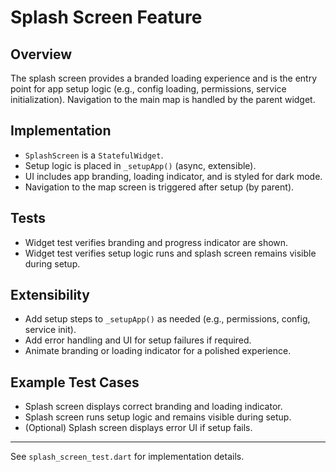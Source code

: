 # Splash Screen Feature

## Overview
The splash screen provides a branded loading experience and is the entry point for app setup logic (e.g., config loading, permissions, service initialization). Navigation to the main map is handled by the parent widget.

## Implementation
- `SplashScreen` is a `StatefulWidget`.
- Setup logic is placed in `_setupApp()` (async, extensible).
- UI includes app branding, loading indicator, and is styled for dark mode.
- Navigation to the map screen is triggered after setup (by parent).

## Tests
- Widget test verifies branding and progress indicator are shown.
- Widget test verifies setup logic runs and splash screen remains visible during setup.

## Extensibility
- Add setup steps to `_setupApp()` as needed (e.g., permissions, config, service init).
- Add error handling and UI for setup failures if required.
- Animate branding or loading indicator for a polished experience.

## Example Test Cases
- Splash screen displays correct branding and loading indicator.
- Splash screen runs setup logic and remains visible during setup.
- (Optional) Splash screen displays error UI if setup fails.

---
See `splash_screen_test.dart` for implementation details.
